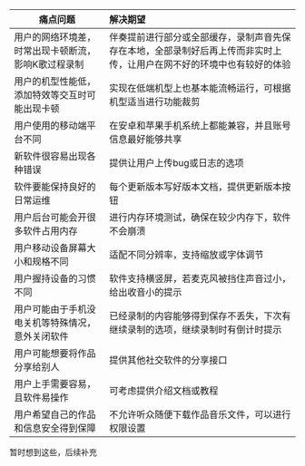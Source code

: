 | 痛点问题                                            | 解决期望                                                     |
| --------------------------------------------------- | :----------------------------------------------------------- |
| 用户的网络环境差，时常出现卡顿断流，影响K歌过程录制 | 伴奏提前进行部分或全部缓存，录制声音先保存在本地，全部录制好后再上传而非实时上传，让用户在网不好的环境中也有较好的体验 |
| 用户的机型性能低，添加特效等交互时可能出现卡顿      | 实现在低端机型上也基本能流畅运行，可根据机型适当进行功能裁剪 |
| 用户使用的移动端平台不同                            | 在安卓和苹果手机系统上都能兼容，并且账号信息最好能够共享     |
| 新软件很容易出现各种错误                            | 提供让用户上传bug或日志的选项                                |
| 软件要能保持良好的日常运维                          | 每个更新版本写好版本文档，提供更新版本按钮                   |
| 用户后台可能会开很多软件占用内存                    | 进行内存环境测试，确保在较少内存下，软件不会崩溃             |
| 用户移动设备屏幕大小和规格不同                      | 适配不同分辨率，支持缩放或字体调节                           |
| 用户握持设备的习惯不同                              | 软件支持横竖屏，若麦克风被挡住声音过小，给出收音小的提示     |
| 用户可能由于手机没电关机等特殊情况，意外关闭软件    | 已经录制的内容能够得到保存不丢失，下次有继续录制的选项，继续录制时有倒计时提示 |
| 用户可能想要将作品分享给别人                        | 提供其他社交软件的分享接口                                   |
| 用户上手需要容易，且软件易操作                      | 可考虑提供介绍文档或教程                                     |
| 用户希望自己的作品和信息安全得到保障                | 不允许听众随便下载作品音乐文件，可以进行权限设置             |

暂时想到这些，后续补充

